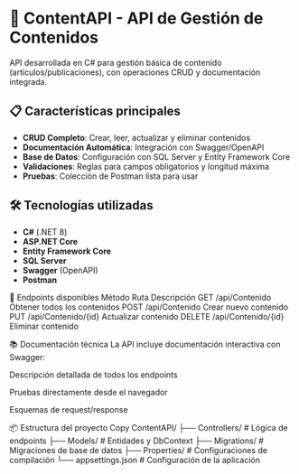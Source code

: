 # 🚀 ContentAPI - API de Gestión de Contenidos

API desarrollada en C# para gestión básica de contenido (artículos/publicaciones), con operaciones CRUD y documentación integrada.

## 📋 Características principales
- **CRUD Completo**: Crear, leer, actualizar y eliminar contenidos
- **Documentación Automática**: Integración con Swagger/OpenAPI
- **Base de Datos**: Configuración con SQL Server y Entity Framework Core
- **Validaciones**: Reglas para campos obligatorios y longitud máxima
- **Pruebas**: Colección de Postman lista para usar

## 🛠 Tecnologías utilizadas
- **C#** (.NET 8)
- **ASP.NET Core**
- **Entity Framework Core**
- **SQL Server**
- **Swagger** (OpenAPI)
- **Postman**


📡 Endpoints disponibles
Método	Ruta	Descripción
GET	/api/Contenido	Obtener todos los contenidos
POST	/api/Contenido	Crear nuevo contenido
PUT	/api/Contenido/{id}	Actualizar contenido
DELETE	/api/Contenido/{id}	Eliminar contenido

📚 Documentación técnica
La API incluye documentación interactiva con Swagger:

Descripción detallada de todos los endpoints

Pruebas directamente desde el navegador

Esquemas de request/response

📦 Estructura del proyecto
Copy
ContentAPI/
├── Controllers/      # Lógica de endpoints
├── Models/           # Entidades y DbContext
├── Migrations/       # Migraciones de base de datos
├── Properties/       # Configuraciones de compilación
└── appsettings.json  # Configuración de la aplicación
